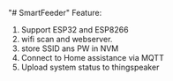 "# SmartFeeder" 
Feature:
1. Support ESP32 and ESP8266
2. wifi scan and webserver. 
3. store SSID ans PW in NVM
4. Connect to Home assistance via MQTT
5. Upload system status to thingspeaker

